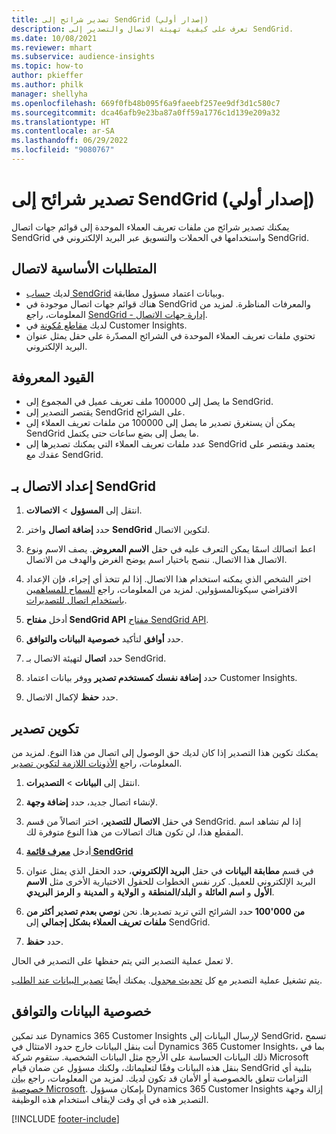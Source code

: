 ```yaml
---
title: تصدير شرائح إلى SendGrid (إصدار أولي)
description: تعرف على كيفية تهيئة الاتصال والتصدير إلى SendGrid.
ms.date: 10/08/2021
ms.reviewer: mhart
ms.subservice: audience-insights
ms.topic: how-to
author: pkieffer
ms.author: philk
manager: shellyha
ms.openlocfilehash: 669f0fb48b095f6a9faeebf257ee9df3d1c580c7
ms.sourcegitcommit: dca46afb9e23ba87a0ff59a1776c1d139e209a32
ms.translationtype: HT
ms.contentlocale: ar-SA
ms.lasthandoff: 06/29/2022
ms.locfileid: "9080767"
---
```

# <a name="export-segments-to-sendgrid-preview"></a>تصدير شرائح إلى SendGrid (إصدار أولي)

يمكنك تصدير شرائح من ملفات تعريف العملاء الموحدة‬ إلى قوائم جهات اتصال SendGrid واستخدامها في الحملات والتسويق عبر البريد الإلكتروني في SendGrid. 

## <a name="prerequisites-for-a-connection"></a>المتطلبات الأساسية لاتصال

-   لديك [حساب SendGrid](https://sendgrid.com/) وبيانات اعتماد مسؤول مطابقة.
-   هناك قوائم جهات اتصال موجودة في SendGrid والمعرفات المناظرة. لمزيد من المعلومات، راجع [SendGrid - إدارة جهات الاتصال‎](https://sendgrid.com/docs/ui/managing-contacts/create-and-manage-contacts/#manage-contacts).
-   لديك [مقاطع مُكونة](segments.md) في Customer Insights.
-   تحتوي ملفات تعريف العملاء الموحدة في الشرائح المصدّرة على حقل يمثل عنوان البريد الإلكتروني.

## <a name="known-limitations"></a>القيود المعروفة

- ما يصل إلى 100000 ملف تعريف عميل في المجموع إلى SendGrid.
- يقتصر التصدير إلى SendGrid على الشرائح.
- يمكن أن يستغرق تصدير ما يصل إلى 100000 من ملفات تعريف العملاء إلى SendGrid ما يصل إلى بضع ساعات حتى يكتمل. 
- عدد ملفات تعريف العملاء التي يمكنك تصديرها إلى SendGrid يعتمد ويقتصر على عقدك مع SendGrid.

## <a name="set-up-connection-to-sendgrid"></a>إعداد الاتصال بـ SendGrid

1. انتقل إلى **المسؤول** > **الاتصالات**.

1. حدد **إضافة اتصال** واختر **SendGrid** لتكوين الاتصال.

1. اعط اتصالك اسمًا يمكن التعرف عليه في حقل **الاسم المعروض**. يصف الاسم ونوع الاتصال هذا الاتصال. ننصح باختيار اسم يوضح الغرض والهدف من الاتصال.

1. اختر الشخص الذي يمكنه استخدام هذا الاتصال. إذا لم تتخذ أي إجراء، فإن الإعداد الافتراضي سيكونالمسؤولين. لمزيد من المعلومات، راجع [السماح للمساهمين باستخدام اتصال للتصديرات](connections.md#allow-contributors-to-use-a-connection-for-exports).

1. أدخل **مفتاح SendGrid API** [مفتاح SendGrid API](https://sendgrid.com/docs/ui/account-and-settings/api-keys/).

1. حدد **أوافق** لتأكيد **خصوصية البيانات والتوافق‬**.

1. حدد **اتصال** لتهيئة الاتصال بـ SendGrid.

1. حدد **إضافة نفسك كمستخدم تصدير** ووفر بيانات اعتماد Customer Insights.

1. حدد **حفظ** لإكمال الاتصال.

## <a name="configure-an-export"></a>تكوين تصدير

يمكنك تكوين هذا التصدير إذا كان لديك حق الوصول إلى اتصال من هذا النوع. لمزيد من المعلومات، راجع [الأذونات اللازمة لتكوين تصدير](export-destinations.md#set-up-a-new-export).

1. انتقل إلى **البيانات** > **التصديرات**.

1. لإنشاء اتصال جديد، حدد **إضافة وجهة**.

1. في حقل **الاتصال للتصدير**، اختر اتصالاً من قسم SendGrid. إذا لم تشاهد اسم المقطع هذا، لن تكون هناك اتصالات من هذا النوع متوفرة لك.

1. أدخل **[معرف قائمة SendGrid](https://sendgrid.com/docs/ui/managing-contacts/create-and-manage-contacts/#manage-contacts)**

1. في قسم **مطابقة البيانات** في حقل **البريد الإلكتروني**، حدد الحقل الذي يمثل عنوان البريد الإلكتروني للعميل. كرر نفس الخطوات للحقول الاختيارية الأخرى مثل **الاسم الأول** و **اسم العائلة** و **البلد/المنطقة** و **الولاية** و **المدينة** و **الرمز البريدي**.

1. حدد الشرائح التي تريد تصديرها. نحن **نوصي بعدم تصدير أكثر من ‎100'000 من ملفات تعريف العملاء بشكل إجمالي** إلى SendGrid. 

1. حدد **حفظ**.

لا تعمل عملية التصدير التي يتم حفظها على التصدير في الحال.

يتم تشغيل عملية التصدير مع كل [تحديث مجدول](system.md#schedule-tab). يمكنك أيضًا [تصدير البيانات عند الطلب](export-destinations.md#run-exports-on-demand). 

## <a name="data-privacy-and-compliance"></a>خصوصية البيانات والتوافق

عند تمكين Dynamics 365 Customer Insights لإرسال البيانات إلى SendGrid، تسمح أنت بنقل البيانات خارج حدود الامتثال في Dynamics 365 Customer Insights، بما في ذلك البيانات الحساسة على الأرجح مثل البيانات الشخصية. ستقوم شركة Microsoft بنقل هذه البيانات وفقًا لتعليماتك، ولكنك مسؤول عن ضمان قيام SendGrid بتلبية أي التزامات تتعلق بالخصوصية أو الأمان قد تكون لديك. لمزيد من المعلومات، راجع [بيان خصوصية Microsoft](https://go.microsoft.com/fwlink/?linkid=396732).
بإمكان مسؤول Dynamics 365 Customer Insights إزالة وجهة التصدير هذه في أي وقت لإيقاف استخدام هذه الوظيفة.


[!INCLUDE [footer-include](includes/footer-banner.md)]
